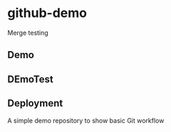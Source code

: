 
# github-demo
Merge testing
## Demo
## DEmoTest
## Deployment
A simple demo repository to show basic Git workflow
